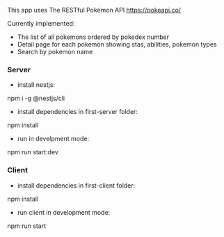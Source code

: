This app uses The RESTful Pokémon API https://pokeapi.co/

Currently implemented:

- The list of all pokemons ordered by pokedex number
- Detail page for each pokemon showing stas, abilities, pokemon types
- Search by pokemon name

### Server

- install nestjs:

npm i -g @nestjs/cli

- install dependencies in first-server folder:

npm install

- run in develpment mode:

npm run start:dev

### Client

- install dependencies in first-client folder:

npm install

- run client in development mode:

npm run start
